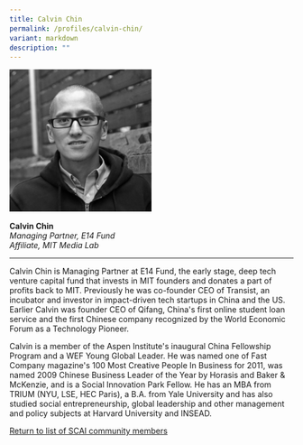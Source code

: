 ```yaml
---
title: Calvin Chin
permalink: /profiles/calvin-chin/
variant: markdown
description: ""
---
```

<div style="width:50%"><img src="/images/People/calvin_chin.jpeg" alt="Calvin Chin"></div>

**Calvin Chin**<br>*Managing Partner, E14 Fund*<br>*Affiliate, MIT Media Lab*<br>

---

Calvin Chin is Managing Partner at E14 Fund, the early stage, deep tech venture capital fund that invests in MIT founders and donates a part of profits back to MIT. Previously he was co-founder CEO of Transist, an incubator and investor in impact-driven tech startups in China and the US. Earlier Calvin was founder CEO of Qifang, China's first online student loan service and the first Chinese company recognized by the World Economic Forum as a Technology Pioneer. 

Calvin is a member of the Aspen Institute's inaugural China Fellowship Program and a WEF Young Global Leader. He was named one of Fast Company magazine's 100 Most Creative People In Business for 2011, was named 2009 Chinese Business Leader of the Year by Horasis and Baker &amp; McKenzie, and is a Social Innovation Park Fellow. He has an MBA from TRIUM (NYU, LSE, HEC Paris), a B.A. from Yale University and has also studied social entrepreneurship, global leadership and other management and policy subjects at Harvard University and INSEAD.

[Return to list of SCAI community members](/community)